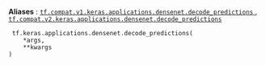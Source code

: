 **Aliases** : [ `tf.compat.v1.keras.applications.densenet.decode_predictions` ](/api_docs/python/tf/keras/applications/densenet/decode_predictions), [ `tf.compat.v2.keras.applications.densenet.decode_predictions` ](/api_docs/python/tf/keras/applications/densenet/decode_predictions)

```
 tf.keras.applications.densenet.decode_predictions(
    *args,
    **kwargs
)
 
```

